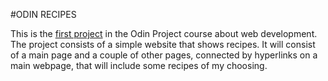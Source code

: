 #ODIN RECIPES

This is the [first project](https://www.theodinproject.com/lessons/foundations-recipes) in the Odin Project course about web development. The project consists of a simple website that shows recipes. It will consist of a main page and a couple of other pages, connected by hyperlinks on a main webpage, that will include some recipes of my choosing.